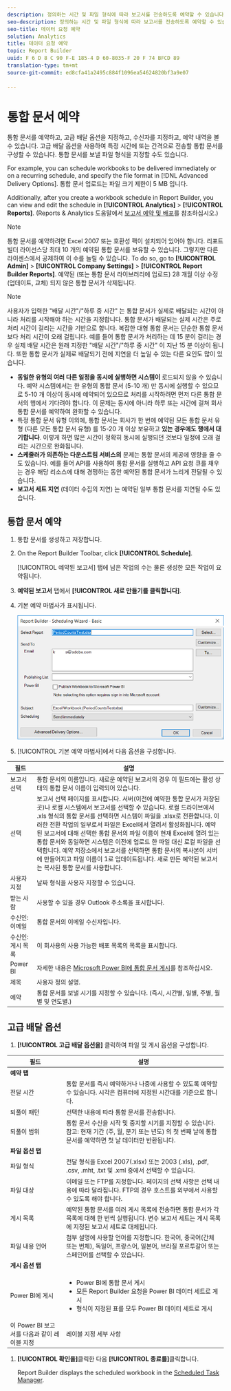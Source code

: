 ```yaml
---
description: 정의하는 시간 및 파일 형식에 따라 보고서를 전송하도록 예약할 수 있습니다.
seo-description: 정의하는 시간 및 파일 형식에 따라 보고서를 전송하도록 예약할 수 있습니다.
seo-title: 데이터 요청 예약
solution: Analytics
title: 데이터 요청 예약
topic: Report Builder
uuid: F 6 D 8 C 90 F-E 185-4 D 60-8035-F 20 F 74 BFCD 89
translation-type: tm+mt
source-git-commit: ed8cfa41a2495c884f1096ea54624820bf3a9e07

---
```



# 통합 문서 예약

통합 문서를 예약하고, 고급 배달 옵션을 지정하고, 수신자를 지정하고, 예약 내역을 볼 수 있습니다. 고급 배달 옵션을 사용하여 특정 시간에 또는 간격으로 전송할 통합 문서를 구성할 수 있습니다. 통합 문서를 보낼 파일 형식을 지정할 수도 있습니다.

For example, you can schedule workbooks to be delivered immediately or on a recurring schedule, and specify the file format in [!DNL Advanced Delivery Options]. 통합 문서 업로드는 파일 크기 제한이 5 MB 입니다.

Additionally, after you create a workbook schedule in Report Builder, you can view and edit the schedule in **[!UICONTROL Analytics]** &gt; **[!UICONTROL Reports]**. (Reports &amp; Analytics 도움말에서 [보고서 예약 및 배포](/help/analyze/reports-analytics/scheduling.md)를 참조하십시오.)

>[!NOTE]
>
>통합 문서를 예약하려면 Excel 2007 또는 호환성 팩이 설치되어 있어야 합니다. 리포트 빌더 라이선스당 최대 10 개의 예약된 통합 문서를 보유할 수 있습니다. 그렇지만 다른 라이센스에서 공제하여 이 수를 늘릴 수 있습니다. To do so, go to **[!UICONTROL Admin]** &gt; **[!UICONTROL Company Settings]** &gt; **[!UICONTROL Report Builder Reports]**. 예약된 (또는 통합 문서 라이브러리에 업로드) 28 개월 이상 수정 (업데이트, 교체) 되지 않은 통합 문서가 삭제됩니다.

>[!NOTE]
>
>사용자가 입력한 "배달 시간"/"하루 중 시간" 는 통합 문서가 실제로 배달되는 시간이 아니라 처리를 시작해야 하는 시간을 지정합니다. 통합 문서가 배달되는 실제 시간은 주로 처리 시간이 걸리는 시간을 기반으로 합니다. 복잡한 대형 통합 문서는 단순한 통합 문서보다 처리 시간이 오래 걸립니다. 예를 들어 통합 문서가 처리하는 데 15 분이 걸리는 경우 실제 배달 시간은 원래 지정한 "배달 시간"/"하루 중 시간" 이 지난 15 분 이상이 됩니다.
>또한 통합 문서가 실제로 배달되기 전에 지연을 더 높일 수 있는 다른 요인도 많이 있습니다.
>
> * **동일한 유형의 여러 다른 일정을 동시에 실행하면 시스템이** 로드되지 않을 수 있습니다. 예약 시스템에서는 한 유형의 통합 문서 (5-10 개) 만 동시에 실행할 수 있으므로 5-10 개 이상이 동시에 예약되어 있으므로 처리를 시작하려면 먼저 다른 통합 문서의 행에서 기다려야 합니다. 이 문제는 동시에 아니라 하루 또는 시간에 걸쳐 회사 통합 문서를 예약하여 완화할 수 있습니다.
> * 특정 통합 문서 유형 이외에, 통합 문서는 회사가 한 번에 예약된 모든 통합 문서 유형 (다른 모든 통합 문서 유형) 를 15-20 개 이상 보유하고 **있는 경우에도 행에서 대기합니다**. 이렇게 하면 많은 시간이 정확히 동시에 실행되던 것보다 일정에 오래 걸리는 시간으로 완화됩니다.
> * **스케줄러가 의존하는 다운스트림 서비스의** 문제는 통합 문서의 제공에 영향을 줄 수도 있습니다. 예를 들어 API를 사용하여 통합 문서를 실행하고 API 요청 큐를 채우는 경우 해당 리소스에 대해 경쟁하는 동안 예약된 통합 문서가 느리게 전달될 수 있습니다.
> * **보고서 세트 지연** (데이터 수집의 지연) 는 예약된 일부 통합 문서를 지연될 수도 있습니다.


## 통합 문서 예약

1. 통합 문서를 생성하고 저장합니다.
1. On the Report Builder Toolbar, click **[!UICONTROL Schedule]**.

   [!UICONTROL 예약된 보고서] 탭에 남은 작업의 수는 물론 생성한 모든 작업이 요약됩니다.
1. **예약된 보고서** 탭에서 **[!UICONTROL 새로 만들기를 클릭합니다]**.
1. 기본 예약 마법사가 표시됩니다. 

   ![](assets/simple-schedule-wizard.png)

1. [!UICONTROL 기본 예약 마법사]에서 다음 옵션을 구성합니다. 

| 필드 | 설명 |
|--- |--- |
| 보고서 선택 | 통합 문서의 이름입니다. 새로운 예약된 보고서의 경우 이 필드에는 활성 상태의 통합 문서 이름이 입력되어 있습니다. |
| 선택 | 보고서 선택 페이지를 표시합니다. 서버(이전에 예약한 통합 문서가 저장된 곳)나 로컬 시스템에서 보고서를 선택할 수 있습니다. 로컬 드라이브에서 .xls 형식의 통합 문서를 선택하면 시스템이 파일을 .xlsx로 전환합니다. 이러한 전환 작업의 일부로서 파일은 Excel에서 열려서 활성화됩니다. 예약된 보고서에 대해 선택한 통합 문서의 파일 이름이 현재 Excel에 열려 있는 통합 문서와 동일하면 시스템은 이전에 업로드 한 파일 대신 로컬 파일을 선택합니다. 예약 저장소에서 보고서를 선택하면 통합 문서의 복사본이 서버에 만들어지고 파일 이름이 1로 업데이트됩니다. 새로 만든 예약된 보고서는 복사된 통합 문서를 사용합니다. |
| 사용자 지정 | 날짜 형식을 사용자 지정할 수 있습니다. |
| 받는 사람 | 사용할 수 있을 경우 Outlook 주소록을 표시합니다. |
| 수신인: 이메일 | 통합 문서의 이메일 수신자입니다. |
| 수신인: 게시 목록 | 이 회사용의 사용 가능한 배포 목록의 목록을 표시합니다. |
| Power BI | 자세한 내용은 [Microsoft Power BI에 통합 문서 게시](/help/analyze/report-builder/c-publish-power-bi/integration-power-bi.md)를 참조하십시오. |
| 제목 | 사용자 정의 설명. |
| 예약 | 통합 문서를 보낼 시기를 지정할 수 있습니다. (즉시, 시간별, 일별, 주별, 월별 및 연도별.) |

## 고급 배달 옵션

1. **[!UICONTROL 고급 배달 옵션을]** 클릭하여 파일 및 게시 옵션을 구성합니다.

| 필드 | 설명 |
|--- |--- |
| **예약 탭** |  |
| 전달 시간 | 통합 문서를 즉시 예약하거나 나중에 사용할 수 있도록 예약할 수 있습니다. 시각은 컴퓨터에 지정된 시간대를 기준으로 합니다. |
| 되풀이 패턴 | 선택한 내용에 따라 통합 문서를 전송합니다. |
| 되풀이 범위 | 통합 문서 수신을 시작 및 중지할 시기를 지정할 수 있습니다. 참고: 현재 기간 (주, 월, 분기 또는 년도) 의 첫 번째 날에 통합 문서를 예약하면 첫 날 데이터만 반환됩니다. |
| **파일 옵션 탭** |  |
| 파일 형식 | 전달 형식을 Excel 2007(.xlsx) 또는 2003 (.xls), .pdf, .csv, .mht, .txt 및 .xml 중에서 선택할 수 있습니다. |
| 파일 대상 | 이메일 또는 FTP를 지정합니다. 페이지의 선택 사항은 선택 내용에 따라 달라집니다. FTP의 경우 호스트를 외부에서 사용할 수 있도록 해야 합니다. |
| 게시 목록 | 예약된 통합 문서를 여러 게시 목록에 전송하면 통합 문서가 각 목록에 대해 한 번씩 실행됩니다. 변수 보고서 세트는 게시 목록에 지정된 보고서 세트로 대체됩니다. |
| 파일 내용 언어 | 첨부 설명에 사용할 언어를 지정합니다. 한국어, 중국어(간체 또는 번체), 독일어, 프랑스어, 일본어, 브라질 포르투갈어 또는 스페인어를 선택할 수 있습니다. |
| **게시 옵션 탭** |  |
| Power BI에 게시 | <ul><li>Power BI에 통합 문서 게시</li><li>모든 Report Builder 요청을 Power BI 데이터 세트로 게시</li><li>형식이 지정된 표를 모두 Power BI 데이터 세트로 게시</li></ul> |
| 이 Power BI 보고서를 다음과 같이 레이블 지정 | 레이블 지정 세부 사항 |

1. **[!UICONTROL 확인을]**&#x200B;클릭한 다음 **[!UICONTROL 종료를]**&#x200B;클릭합니다.

   Report Builder displays the scheduled workbook in the [Scheduled Task Manager](../../analyze/report-builder/r-arb-scheduled-reports.md#section_69306B8D833F4DF7BBFA53753B0E6C31).

